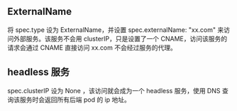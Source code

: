 ## ExternalName

将 spec.type 设为 ExternalName，并设置 spec.externalName: "xx.com" 来访问外部服务。该服务不会用 clusterIP，只是设置了一个 CNAME，访问该服务的请求会通过 CNAME 直接访问 xx.com 不会经过服务的代理。

## headless 服务

spec.clusterIP 设为 None ，该访问就会成为一个 headless 服务，使用 DNS 查询该服务时会返回所有后端 pod 的 ip 地址。